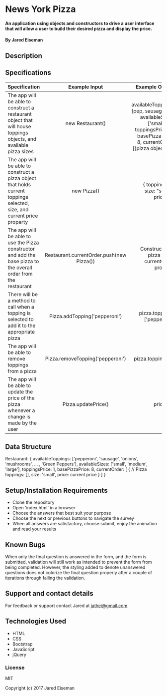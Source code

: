 # News York Pizza

#### An application using objects and constructors to drive a user interface that will allow a user to build their desired pizza and display the price.

#### By Jared Eiseman

## Description

## Specifications
| Specification | Example Input | Example Output |
| ------------- |:-------------:| -----:|
| The app will be able to construct a restaurant object that will house toppings objects, and available pizza sizes | new Restaurant() | { availableToppings: [pep, sausage, ...], availableSizes: ['small', ...], toppingsPrice: 1, basePizzaPrice: 8, currentOrder: [{pizza objects}] } |
| The app will be able to construct a pizza object that holds current toppings selected, size, and current price property | new Pizza() | { toppings: [], size: "small", price: # } |
| The app will be able to use the Pizza constructor and add the base pizza to the overall order from the restaurant | Restaurant.currentOrder.push(new Pizza()) | Constructs the pizza in the currentOrder property |
| There will be a method to call when a topping is selected to add it to the appropriate pizza | Pizza.addTopping('pepperoni') | pizza.toppings: ['pepperoni'] |
| The app will be able to remove toppings from a pizza | Pizza.removeTopping('pepperoni') | pizza.toppings: [] |
| The app will be able to update the price of the pizza whenever a change is made by the user | Pizza.updatePrice() | price: 11 |

## Data Structure
Restaurant: {
  availableToppings: ['pepperoni', 'sausage', 'onions', 'mushrooms', ... , 'Green Peppers'],
  availableSizes: ['small', 'medium', 'large'],
  toppingsPrice: 1,
  basePizzaPrice: 8,
  currentOrder: [
    {
      // Pizza
      toppings: [],
      size: 'small',
      price: current price
    }
  ]
}


## Setup/Installation Requirements

* Clone the repository
* Open 'index.html' in a browser
* Choose the answers that best suit your purpose
* Choose the next or previous buttons to navigate the survey
* When all answers are satisfactory, choose submit, enjoy the animation and read your results

## Known Bugs

When only the final question is answered in the form, and the form is submitted, validation will still work as intended to prevent the form from being completed. However, the styling added to denote unanswered questions does not colorize the final question properly after a couple of iterations through failing the validation.

## Support and contact details

For feedback or support contact Jared at jathei@gmail.com.

## Technologies Used

* HTML
* CSS
* Bootstrap
* JavaScript
* jQuery

### License

MIT

Copyright (c) 2017 Jared Eiseman
